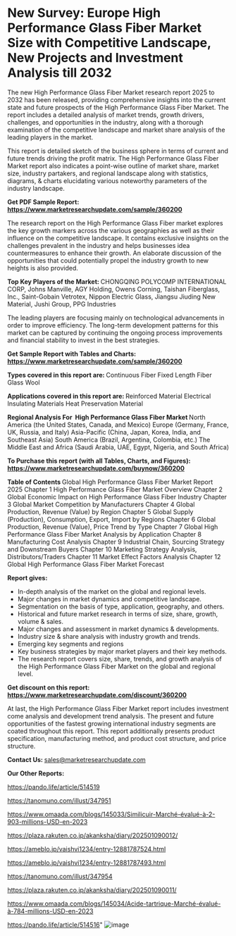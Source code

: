 # New Survey: Europe High Performance Glass Fiber Market Size with Competitive Landscape, New Projects and Investment Analysis till 2032

The new High Performance Glass Fiber Market research report 2025 to 2032 has been released, providing comprehensive insights into the current state and future prospects of the High Performance Glass Fiber Market. The report includes a detailed analysis of market trends, growth drivers, challenges, and opportunities in the industry, along with a thorough examination of the competitive landscape and market share analysis of the leading players in the market.

This report is detailed sketch of the business sphere in terms of current and future trends driving the profit matrix. The High Performance Glass Fiber Market report also indicates a point-wise outline of market share, market size, industry partakers, and regional landscape along with statistics, diagrams, &amp; charts elucidating various noteworthy parameters of the industry landscape.

<strong><b>Get PDF Sample Report: <a href=https://www.marketresearchupdate.com/sample/360200>https://www.marketresearchupdate.com/sample/360200</a></b></strong>

The research report on the High Performance Glass Fiber market explores the key growth markers across the various geographies as well as their influence on the competitive landscape. It contains exclusive insights on the challenges prevalent in the industry and helps businesses idea countermeasures to enhance their growth. An elaborate discussion of the opportunities that could potentially propel the industry growth to new heights is also provided.

<strong><b>Top Key Players of the Market:
</b></strong>CHONGQING POLYCOMP INTERNATIONAL CORP, Johns Manville, AGY Holding, Owens Corning, Taishan Fiberglass, Inc., Saint-Gobain Vetrotex, Nippon Electric Glass, Jiangsu Jiuding New Material, Jushi Group, PPG Industries<strong><b>
</b></strong>

The leading players are focusing mainly on technological advancements in order to improve efficiency. The long-term development patterns for this market can be captured by continuing the ongoing process improvements and financial stability to invest in the best strategies.

<strong><b>Get Sample Report with Tables and Charts: <a href=https://www.marketresearchupdate.com/sample/360200>https://www.marketresearchupdate.com/sample/360200</a></b></strong>

<strong><b>Types covered in this report are:
</b></strong>Continuous Fiber
Fixed Length Fiber
Glass Wool<strong><b>
</b></strong>

<strong><b>Applications covered in this report are:
</b></strong>Reinforced Material
Electrical Insulating Materials
Heat Preservation Material<strong><b>
</b></strong>

<strong><b>Regional Analysis For  High Performance Glass Fiber Market</b></strong><strong><b>
</b></strong>North America (the United States, Canada, and Mexico)
Europe (Germany, France, UK, Russia, and Italy)
Asia-Pacific (China, Japan, Korea, India, and Southeast Asia)
South America (Brazil, Argentina, Colombia, etc.)
The Middle East and Africa (Saudi Arabia, UAE, Egypt, Nigeria, and South Africa)

<strong><b>To Purchase this report (with all Tables, Charts, and Figures): <a href=https://www.marketresearchupdate.com/buynow/360200>https://www.marketresearchupdate.com/buynow/360200</a></b></strong>

<strong><b>Table of Contents</b></strong><strong><b>
</b></strong>Global High Performance Glass Fiber Market Report 2025
Chapter 1 High Performance Glass Fiber Market Overview
Chapter 2 Global Economic Impact on High Performance Glass Fiber Industry
Chapter 3 Global Market Competition by Manufacturers
Chapter 4 Global Production, Revenue (Value) by Region
Chapter 5 Global Supply (Production), Consumption, Export, Import by Regions
Chapter 6 Global Production, Revenue (Value), Price Trend by Type
Chapter 7 Global High Performance Glass Fiber Market Analysis by Application
Chapter 8 Manufacturing Cost Analysis
Chapter 9 Industrial Chain, Sourcing Strategy and Downstream Buyers
Chapter 10 Marketing Strategy Analysis, Distributors/Traders
Chapter 11 Market Effect Factors Analysis
Chapter 12 Global High Performance Glass Fiber Market Forecast

<strong><b>Report gives:</b></strong>

- In-depth analysis of the market on the global and regional levels.
- Major changes in market dynamics and competitive landscape.
- Segmentation on the basis of type, application, geography, and others.
- Historical and future market research in terms of size, share, growth, volume &amp; sales.
- Major changes and assessment in market dynamics &amp; developments.
- Industry size &amp; share analysis with industry growth and trends.
- Emerging key segments and regions
- Key business strategies by major market players and their key methods.
- The research report covers size, share, trends, and growth analysis of the High Performance Glass Fiber Market on the global and regional level.

<strong><b>Get discount on this report: <a href=https://www.marketresearchupdate.com/discount/360200>https://www.marketresearchupdate.com/discount/360200</a></b></strong>

At last, the High Performance Glass Fiber Market report includes investment come analysis and development trend analysis. The present and future opportunities of the fastest growing international industry segments are coated throughout this report. This report additionally presents product specification, manufacturing method, and product cost structure, and price structure.

<strong><b>Contact Us:
</b></strong>sales@marketresearchupdate.com

<strong>Our Other Reports:</strong>

<a href=https://pando.life/article/514519>https://pando.life/article/514519</a>

<a href=https://tanomuno.com/illust/347951>https://tanomuno.com/illust/347951</a>

<a href=https://www.omaada.com/blogs/145033/Similicuir-Marché-évalué-à-2-903-millions-USD-en-2023>https://www.omaada.com/blogs/145033/Similicuir-Marché-évalué-à-2-903-millions-USD-en-2023</a>

<a href=https://plaza.rakuten.co.jp/akanksha/diary/202501090012/>https://plaza.rakuten.co.jp/akanksha/diary/202501090012/</a>

<a href=https://ameblo.jp/vaishvi1234/entry-12881787524.html>https://ameblo.jp/vaishvi1234/entry-12881787524.html</a>

<a href=https://ameblo.jp/vaishvi1234/entry-12881787493.html>https://ameblo.jp/vaishvi1234/entry-12881787493.html</a>

<a href=https://tanomuno.com/illust/347954>https://tanomuno.com/illust/347954</a>

<a href=https://plaza.rakuten.co.jp/akanksha/diary/202501090011/>https://plaza.rakuten.co.jp/akanksha/diary/202501090011/</a>

<a href=https://www.omaada.com/blogs/145034/Acide-tartrique-Marché-évalué-à-784-millions-USD-en-2023>https://www.omaada.com/blogs/145034/Acide-tartrique-Marché-évalué-à-784-millions-USD-en-2023</a>

<a href=https://pando.life/article/514516>https://pando.life/article/514516</a>"
![image](https://github.com/user-attachments/assets/8204a9b5-9786-4e77-9bef-e225ecd036b7)
